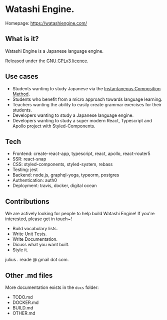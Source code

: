# Watashi Engine.

Homepage: https://watashiengine.com/ 

## What is it?

Watashi Engine is a Japanese language engine.

Released under the [GNU GPLv3 licence](https://github.com/dottjt/watashi-engine/blob/master/LICENSE).

## Use cases

  - Students wanting to study Japanese via the [Instantaneous Composition Method](https://watashiengine.com/blog/what-is-the-instantaneous-composition-method).
  - Students who benefit from a micro approach towards language learning.
  - Teachers wanting the ability to easily create grammar exercises for their students.
  - Developers wanting to study a Japanese language engine.
  - Developers wanting to study a super modern React, Typescript and Apollo project with Styled-Components.

## Tech

- Frontend: create-react-app, typescript, react, apollo, react-router5
- SSR: react-snap
- CSS: styled-components, styled-system, rebass
- Testing: jest
- Backend: node.js, graphql-yoga, typeorm, postgres
- Authentication: auth0
- Deployment: travis, docker, digital ocean

## Contributions

We are actively looking for people to help build Watashi Engine! If you're interested, please get in touch~!

- Build vocabulary lists.
- Write Unit Tests.
- Write Documentation.
- Dicuss what you want built. 
- Style it. 

julius . reade @ gmail dot com. 

## Other .md files

More documentation exists in the `docs` folder:

- TODO.md
- DOCKER.md
- BUILD.md
- OTHER.md
